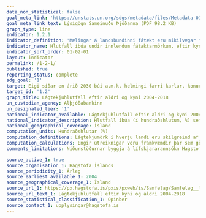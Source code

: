 ```yaml
---
data_non_statistical: false
goal_meta_link: 'https://unstats.un.org/sdgs/metadata/files/Metadata-01-02-01.pdf'
goal_meta_link_text: Lýsigögn Sameinuðu Þjóðanna (PDF 98.2 KB)
graph_type: line
indicator: 1.2.1
indicator_definition: 'Mælingar á landsbundinni fátækt eru mikilvægar fyrir innlenda stefnumótun. Landsbundin fátæktarmörk eru notuð til að fá nákvæmari mat á fátækt sem samrýmist efnahagslegum og félagslegum aðstæðum í hverju landi fyrir sig, en eru ekki ætluð fyrir alþjóðlegan samanburð á fátæktarmörkum.'
indicator_name: Hlutfall íbúa undir innlendum fátæktarmörkum, eftir kyni og aldri.
indicator_sort_order: 01-02-01
layout: indicator
permalink: /1-2-1/
published: true
reporting_status: complete
sdg_goal: '1'
target: Eigi síðar en árið 2030 búi a.m.k. helmingi færri karlar, konur og börn, óháð aldri, við fátækt eins og hún er skilgreind í hverju landi.
target_id: '1.2'
graph_title: Lágtekjuhlutfall eftir aldri og kyni 2004-2018
un_custodian_agency: Alþjóðabankinn
un_designated_tier: '1'
national_indicator_available: Lágtekjuhlutfall eftir aldri og kyni 2004-2018
national_indicator_description: Hlutfall íbúa (í hundraðshlutum, %) sem býr undir lágtekjumörkum. Mælingar á landsbundinni fátækt eru mikilvægar fyrir innlenda stefnumótun. Landsbundin fátæktarmörk eru notuð til að fá nákvæmari mat á fátækt sem samrýmist efnahagslegum og félagslegum aðstæðum í hverju landi fyrir sig, en eru ekki ætluð fyrir alþjóðlegan samanburð á fátæktarmörkum.
national_geographical_coverage: Ísland
computation_units: Hundraðshlutar (%)
computation_definitions: Lágtekjumörk í hverju landi eru skilgreind af Evrópusambandinu sem 60% af miðgildi ráðstöfunartekna á neyslueiningu í landinu. Þannig eru þeir einstaklingar undir lágtekjumörkum sem hafa lægri ráðstöfunartekjur á neyslueiningu en 60% af miðgildi ráðstöfunartekna á neyslueiningu á Íslandi. Ráðstöfunartekjur á neyslueiningu (e. equivalised disposable income) eru skilgreindar sem ráðstöfunartekjur eftir að tillit hefur verið tekið til heimilisstærðar og þeirrar hagkvæmni í rekstri heimilisins sem fæst við það að fleiri en einn búa undir sama þaki. Einnig er gert ráð fyrir því að útgjöld vegna barna séu lægri en útgjöld vegna fullorðinna. Ráðstöfunartekjur á neyslueiningu eru reiknaðar í þremur skrefum. Fyrst eru allar tekjur heimilisins teknar saman. Til tekna teljast meðal annars atvinnutekjur, tekjur af fjárfestingum og félagslegum bótum, auk allra annarra heimilistekna eftir skatta og greiðslur til félagslegra kerfa. Miðað er við heildartekjur á 12 mánaða tímabili. Næst er tekið tillit til rekstrarhagkvæmni heimilisins. Til að taka mið af þessu er notaður hinn svokallaði Breytti OECD kvarði (Modified OECD equivalence scale) þar sem öllum einstaklingum er gefin tiltekin vog. Fyrsti einstaklingur á heimilinu fær vogina 1,0. Aðrir einstaklingar 14 ára og eldri fá vogina 0,5 Einstaklingar yngri en 14 ára fá vogina 0,3. Að lokum er ráðstöfunartekjum heimilisins deilt með neyslueiningum heimilisins. Þannig má segja að hjón með tvö börn yngri en 14 ára, sem hafa 500 þúsund krónur í ráðstöfunartekjur alls á mánuði, hafi (500 / (1 + 0,5 + 0,3 + 0,3)) = 500 / 2,1 = 238 þúsund krónur í ráðstöfunartekjur á neyslueiningu. Lágtekjuhlutfall á við þá sem hafa lágar tekjur í samanburði við aðra íbúa í landinu, þ.e. eru með lægri ráðstöfunartekjur á neyslueiningu en 60% af miðgildi. Lágtekjuhlutfall er því ekki bein mæling á auðæfum né fátækt.
computation_calculations: Engir útreiknigar voru framkvæmdir þar sem gögn lágu þegar fyrir.
comments_limitations: Niðurstöðurnar byggja á lífskjararannsókn Hagstofu Íslands. Grunneining rannsóknarinnar er heimili fremur en einstaklingar. Úrtak rannsóknarinnar er fengið á þann hátt að einstaklingar eru valdir með slembni úr þjóðskrá og þar með heimilið sem þeir tilheyra. Sá einstaklingur sem er valinn í úrtakið kallast valinn svarandi og veitir hann allar upplýsingar um aðstæður heimilis, sínar eigin og allra annarra heimilismeðlima. Hér er greiningin miðuð við einstaklinga, og gert er ráð fyrir því að aðstæður heimilisins eigi við um alla einstaklinga á heimilinu. Þessi mælikvarði er notaður sem nálgun á heimsmarkmiðamælikvarða Sameinuðu Þjóðanna. Þar sem því má við komast er unnið að því að finna eða þróa íslensk gögn til að uppfylla forskrift Sameinuðu Þjóðanna. Þessi mælikvarði var fundinn í samstarfi við sérfræðinga á þessu sviði.

source_active_1: true
source_organisation_1: Hagstofa Íslands
source_periodicity_1: Árleg
source_earliest_available_1: 2004
source_geographical_coverage_1: Ísland
source_url_1: https://px.hagstofa.is/pxis/pxweb/is/Samfelag/Samfelag__launogtekjur__3_tekjur__3_tekjur_lagtekjuhlutfall/LIF01130.px
source_url_text_1: Lágtekjuhlutfall eftir kyni og aldri 2004-2018
source_statistical_classification_1: Opinber
source_contact_1: upplysingar@hagstofa.is
---
```

